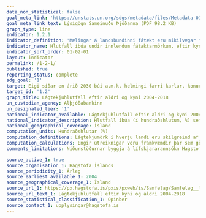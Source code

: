 ```yaml
---
data_non_statistical: false
goal_meta_link: 'https://unstats.un.org/sdgs/metadata/files/Metadata-01-02-01.pdf'
goal_meta_link_text: Lýsigögn Sameinuðu Þjóðanna (PDF 98.2 KB)
graph_type: line
indicator: 1.2.1
indicator_definition: 'Mælingar á landsbundinni fátækt eru mikilvægar fyrir innlenda stefnumótun. Landsbundin fátæktarmörk eru notuð til að fá nákvæmari mat á fátækt sem samrýmist efnahagslegum og félagslegum aðstæðum í hverju landi fyrir sig, en eru ekki ætluð fyrir alþjóðlegan samanburð á fátæktarmörkum.'
indicator_name: Hlutfall íbúa undir innlendum fátæktarmörkum, eftir kyni og aldri.
indicator_sort_order: 01-02-01
layout: indicator
permalink: /1-2-1/
published: true
reporting_status: complete
sdg_goal: '1'
target: Eigi síðar en árið 2030 búi a.m.k. helmingi færri karlar, konur og börn, óháð aldri, við fátækt eins og hún er skilgreind í hverju landi.
target_id: '1.2'
graph_title: Lágtekjuhlutfall eftir aldri og kyni 2004-2018
un_custodian_agency: Alþjóðabankinn
un_designated_tier: '1'
national_indicator_available: Lágtekjuhlutfall eftir aldri og kyni 2004-2018
national_indicator_description: Hlutfall íbúa (í hundraðshlutum, %) sem býr undir lágtekjumörkum. Mælingar á landsbundinni fátækt eru mikilvægar fyrir innlenda stefnumótun. Landsbundin fátæktarmörk eru notuð til að fá nákvæmari mat á fátækt sem samrýmist efnahagslegum og félagslegum aðstæðum í hverju landi fyrir sig, en eru ekki ætluð fyrir alþjóðlegan samanburð á fátæktarmörkum.
national_geographical_coverage: Ísland
computation_units: Hundraðshlutar (%)
computation_definitions: Lágtekjumörk í hverju landi eru skilgreind af Evrópusambandinu sem 60% af miðgildi ráðstöfunartekna á neyslueiningu í landinu. Þannig eru þeir einstaklingar undir lágtekjumörkum sem hafa lægri ráðstöfunartekjur á neyslueiningu en 60% af miðgildi ráðstöfunartekna á neyslueiningu á Íslandi. Ráðstöfunartekjur á neyslueiningu (e. equivalised disposable income) eru skilgreindar sem ráðstöfunartekjur eftir að tillit hefur verið tekið til heimilisstærðar og þeirrar hagkvæmni í rekstri heimilisins sem fæst við það að fleiri en einn búa undir sama þaki. Einnig er gert ráð fyrir því að útgjöld vegna barna séu lægri en útgjöld vegna fullorðinna. Ráðstöfunartekjur á neyslueiningu eru reiknaðar í þremur skrefum. Fyrst eru allar tekjur heimilisins teknar saman. Til tekna teljast meðal annars atvinnutekjur, tekjur af fjárfestingum og félagslegum bótum, auk allra annarra heimilistekna eftir skatta og greiðslur til félagslegra kerfa. Miðað er við heildartekjur á 12 mánaða tímabili. Næst er tekið tillit til rekstrarhagkvæmni heimilisins. Til að taka mið af þessu er notaður hinn svokallaði Breytti OECD kvarði (Modified OECD equivalence scale) þar sem öllum einstaklingum er gefin tiltekin vog. Fyrsti einstaklingur á heimilinu fær vogina 1,0. Aðrir einstaklingar 14 ára og eldri fá vogina 0,5 Einstaklingar yngri en 14 ára fá vogina 0,3. Að lokum er ráðstöfunartekjum heimilisins deilt með neyslueiningum heimilisins. Þannig má segja að hjón með tvö börn yngri en 14 ára, sem hafa 500 þúsund krónur í ráðstöfunartekjur alls á mánuði, hafi (500 / (1 + 0,5 + 0,3 + 0,3)) = 500 / 2,1 = 238 þúsund krónur í ráðstöfunartekjur á neyslueiningu. Lágtekjuhlutfall á við þá sem hafa lágar tekjur í samanburði við aðra íbúa í landinu, þ.e. eru með lægri ráðstöfunartekjur á neyslueiningu en 60% af miðgildi. Lágtekjuhlutfall er því ekki bein mæling á auðæfum né fátækt.
computation_calculations: Engir útreiknigar voru framkvæmdir þar sem gögn lágu þegar fyrir.
comments_limitations: Niðurstöðurnar byggja á lífskjararannsókn Hagstofu Íslands. Grunneining rannsóknarinnar er heimili fremur en einstaklingar. Úrtak rannsóknarinnar er fengið á þann hátt að einstaklingar eru valdir með slembni úr þjóðskrá og þar með heimilið sem þeir tilheyra. Sá einstaklingur sem er valinn í úrtakið kallast valinn svarandi og veitir hann allar upplýsingar um aðstæður heimilis, sínar eigin og allra annarra heimilismeðlima. Hér er greiningin miðuð við einstaklinga, og gert er ráð fyrir því að aðstæður heimilisins eigi við um alla einstaklinga á heimilinu. Þessi mælikvarði er notaður sem nálgun á heimsmarkmiðamælikvarða Sameinuðu Þjóðanna. Þar sem því má við komast er unnið að því að finna eða þróa íslensk gögn til að uppfylla forskrift Sameinuðu Þjóðanna. Þessi mælikvarði var fundinn í samstarfi við sérfræðinga á þessu sviði.

source_active_1: true
source_organisation_1: Hagstofa Íslands
source_periodicity_1: Árleg
source_earliest_available_1: 2004
source_geographical_coverage_1: Ísland
source_url_1: https://px.hagstofa.is/pxis/pxweb/is/Samfelag/Samfelag__launogtekjur__3_tekjur__3_tekjur_lagtekjuhlutfall/LIF01130.px
source_url_text_1: Lágtekjuhlutfall eftir kyni og aldri 2004-2018
source_statistical_classification_1: Opinber
source_contact_1: upplysingar@hagstofa.is
---
```

